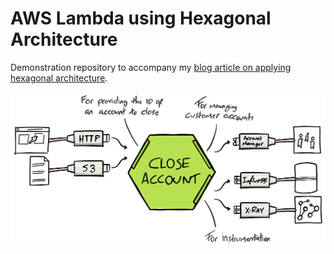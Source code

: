 # AWS Lambda using Hexagonal Architecture

Demonstration repository to accompany my [blog article on applying hexagonal architecture](https://sketchingdev.co.uk/blog/lets-apply-hexagonal-architecture.html).

![Architecture](docs/architecture.png)
